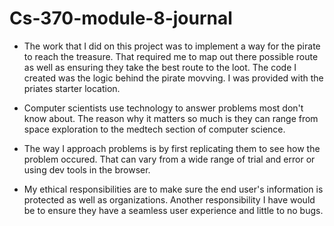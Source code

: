 # Cs-370-module-8-journal

- The work that I did on this project was to implement a way for the pirate to reach the treasure. That required me to map out there possible route as well as ensuring they take the best route to the loot. The code I created was the logic behind the pirate movving. I was provided with the priates starter location.

- Computer scientists use technology to answer problems most don't know about. The reason why it matters so much is they can range from space exploration to the medtech section of computer science. 

- The way I approach problems is by first replicating them to see how the problem occured. That can vary from a wide range of trial and error or using dev tools in the browser.
- My ethical responsibilities are to make sure the end user's information is protected as well as organizations. Another responsibility I have would be to ensure they have a seamless user experience and little to no bugs.
